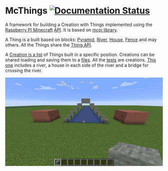 # McThings [![Documentation Status](https://readthedocs.org/projects/mcthings/badge/?version=latest)](https://mcthings.readthedocs.io/en/latest/?badge=latest)

A framework for building a Creation with Things implemented using the
[Raspberry PI Minecraft](https://www.minecraft.net/en-us/edition/pi/)
[API](https://www.stuffaboutcode.com/p/minecraft-api-reference.html). It is based
on [mcpi library](https://github.com/martinohanlon/mcpi).

A Thing is a built based on blocks: [Pyramid](mcthings/pyramid.py), [River](mcthings/river.py),
[House](mcthings/house.py), [Fence](mcthings/fence.py)
and may others. All the Things share the [Thing API](mcthings/thing.py).

A [Creation is a list](mcthings/creation.py) of Things built in a specific position. Creations can be shared
loading and saving them to a [files](tests/creation.mct). All the [tests](tests) are creations. [This one](tests/creation.py) includes
a river, a house in each side of the river and a bridge for crossing the river.

![A Creation in Minecraft](creation.png)
